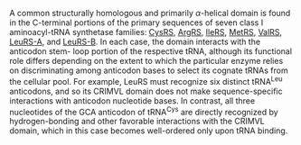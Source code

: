 


A common structurally homologous and primarily $\alpha$-helical domain is found in the C-terminal portions of the primary sequences of seven class I aminoacyl-tRNA synthetase families: [CysRS](/class1/cys/), [ArgRS](/class1/arg/),  [IleRS](/class1/ile/),  [MetRS](/class1/met/), [ValRS](/class1/val/), [LeuRS-A](/class1/leu2/), and [LeuRS-B](/class1/leu1/). In each case, the domain interacts with the anticodon stem- loop portion of the respective tRNA, although its functional role differs depending on the extent to which the particular enzyme relies on discriminating among anticodon bases to select its cognate tRNAs from the cellular pool. For example, LeuRS must recognize six distinct tRNA<sup>Leu</sup> anticodons, and so its CRIMVL domain does not make sequence-specific interactions with anticodon nucleotide bases. In contrast, all three nucleotides of the GCA anticodon of tRNA<sup>Cys</sup> are directly recognized by hydrogen-bonding and other favorable interactions with the CRIMVL domain, which in this case becomes well-ordered only upon tRNA binding. 






<!--
	ArgRS: downstream; also D-loop
	CysRS: downstream; but it does not recognise anticodon? There is a 2nd domain which does that

	-->